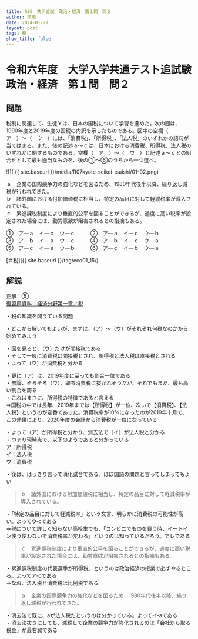 ```yaml
---
title: R06　共テ追試　政治・経済　第１問　問２
author: 雨坂
date: 2024-01-27
layout: post
tags: 税
show_title: false
---
```

  
# 令和六年度　大学入学共通テスト追試験　政治・経済　第１問　問２  
  
## 問題  
税制に関連して、生徒Ｙは、日本の国税について学習を進めた。次の図は、1990年度と2019年度の国税の内訳を示したものである。図中の空欄（　ア　）〜（　ウ　）には、「消費税」、「所得税」、「法人税」のいずれかの語句が当てはまる。また、後の記述ａ〜ｃは、日本における消費税、所得税、法人税のいずれかに関するものである。空欄（　ア　）〜（　ウ　）と記述ａ〜ｃとの組合せとして最も適当なものを、後の①〜⑥のうちから一つ選べ。  

![]( {{ site.baseurl }}/media/R07kyote-seikei-tsuishi/01-02.png)  

ａ　企業の国際競争力の強化などを図るため、1980年代後半以降、繰り返し減税が行われてきた。  
ｂ　諸外国における付加価値税に相当し、特定の品目に対して軽減税率が導入されている。  
ｃ　累進課税制度により垂直的公平を図ることができるが、過度に高い税率が設定された場合には、勤労意欲が阻害されるとの指摘もある。  
  
①　ア―ａ　イ―ｂ　ウ―ｃ　　　②　ア―ａ　イ―ｃ　ウ―ｂ  
③　ア―ｂ　イ―ａ　ウ―ｃ　　　④　ア―ｂ　イ―ｃ　ウ―ａ  
⑤　ア―ｃ　イ―ａ　ウ―ｂ　　　⑥　ア―ｃ　イ―ｂ　ウ―ａ  
  
[＃税]({{ site.baseurl }}/tag/eco01_15/)

## 解説  
正解：⑤  
[復習用資料：経済分野第一章／税](https://teacheramesaka.github.io/highschooleconomics/01_15.html)
  
・税の知識を問うている問題  
  
・どこから解いてもよいが、まずは、（ア）～（ウ）がそれぞれ何税なのかから始めてみよう  
  
・図を見ると、（ウ）だけが間接税である  
・そして一般に消費税は間接税とされ、所得税と法人税は直接税とされる  
・よって（ウ）が消費税と分かる  
  
・更に（ア）は、2019年度に至っても割合一位である  
・無論、そろそろ（ウ）、即ち消費税に抜かれそうだが、それでもまだ、最も高い割合を誇る  
・これはまさに、所得税の特徴であると言える  
⇒国税の中では長年、2019年までは【所得税】が一位、次いで【消費税】、【法人税】というのが定番であった。消費税率が10%になったのが2019年十月で、この効果により、2020年度の会計から消費税が一位になっている  
  
・よって（ア）が所得税と分かり、消去法で（イ）が法人税と分かる  
・つまり現時点で、以下のようであると分かっている  
ア：所得税  
イ：法人税  
ウ：消費税  
  
・後は、はっきり言って消化試合である。ほぼ国語の問題と言ってしまってもよい  
  
>ｂ　諸外国における付加価値税に相当し、特定の品目に対して軽減税率が導入されている。  
  
・「特定の品目に対して軽減税率」という文言、明らかに消費税の可能性が高い。よってウ‐cである  
⇒税について詳しく知らない高校生でも、「コンビニでものを買う時、イートイン使う使わないで消費税率が変わる」というのは知っているだろう。アレである  
  
>ｃ　累進課税制度により垂直的公平を図ることができるが、過度に高い税率が設定された場合には、勤労意欲が阻害されるとの指摘もある。  
  
・累進課税制度の代表選手が所得税、というのは政治経済の授業で必ずやるところ。よってア‐cである  
⇒なお、法人税と消費税は比例税である  
  
>ａ　企業の国際競争力の強化などを図るため、1980年代後半以降、繰り返し減税が行われてきた。  
  
・消去法で既に、aが法人税だというのは分かっている。よってイ‐aである  
・消去法抜きにしても、減税して企業の競争力が強化されるのは「会社から取る税金」が最右翼である  